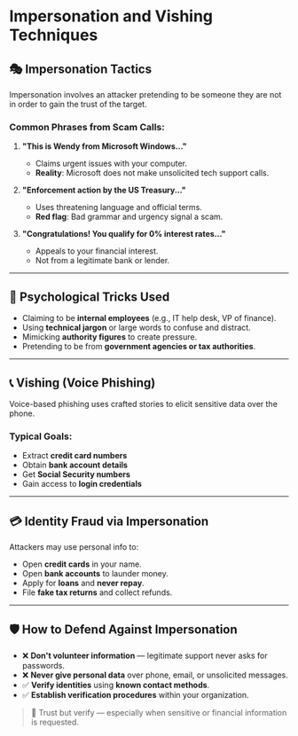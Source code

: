# Impersonation and Vishing Techniques

## 🎭 Impersonation Tactics
Impersonation involves an attacker pretending to be someone they are not in order to gain the trust of the target.

### Common Phrases from Scam Calls:
1. **"This is Wendy from Microsoft Windows..."**
   - Claims urgent issues with your computer.
   - **Reality**: Microsoft does not make unsolicited tech support calls.

2. **"Enforcement action by the US Treasury..."**
   - Uses threatening language and official terms.
   - **Red flag**: Bad grammar and urgency signal a scam.

3. **"Congratulations! You qualify for 0% interest rates..."**
   - Appeals to your financial interest.
   - Not from a legitimate bank or lender.

---

## 🧠 Psychological Tricks Used
- Claiming to be **internal employees** (e.g., IT help desk, VP of finance).
- Using **technical jargon** or large words to confuse and distract.
- Mimicking **authority figures** to create pressure.
- Pretending to be from **government agencies or tax authorities**.

---

## 📞 Vishing (Voice Phishing)
Voice-based phishing uses crafted stories to elicit sensitive data over the phone.

### Typical Goals:
- Extract **credit card numbers**
- Obtain **bank account details**
- Get **Social Security numbers**
- Gain access to **login credentials**

---

## 💳 Identity Fraud via Impersonation
Attackers may use personal info to:
- Open **credit cards** in your name.
- Open **bank accounts** to launder money.
- Apply for **loans** and **never repay**.
- File **fake tax returns** and collect refunds.

---

## 🛡️ How to Defend Against Impersonation
- ❌ **Don't volunteer information** — legitimate support never asks for passwords.
- ❌ **Never give personal data** over phone, email, or unsolicited messages.
- ✅ **Verify identities** using **known contact methods**.
- ✅ **Establish verification procedures** within your organization.

> 🔐 Trust but verify — especially when sensitive or financial information is requested.
